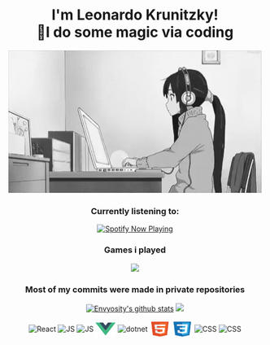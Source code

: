 <div align="center">
  <h1>I'm Leonardo Krunitzky!<br/><div>🧙I do some magic via coding</div></h1>
</div>

<p align="center">
  <img src="coding.gif" width="498" height="280" alt="Banner">
</p>

<h3 align="center">Currently listening to:</h3>

<p align="center">
  <a href="https://open.spotify.com/user/leonardozkl">
    <img src="https://novatorem-envyositys-projects.vercel.app/api/spotify?background_color=0d1117&border_color=ffffff" alt="Spotify Now Playing" />
  </a>
</p>

<h3 align="center">Games i played</h3>

<p align="center"> 
  <a href="https://www.exophase.com/user/Dredgen_LeoK/"><img src="https://card.exophase.com/2/0/287641.png?1744243131"></a>
</p>

<h3 align="center">Most of my commits were made in private repositories</h3>

<div align="center">
  <a href="https://github.com/Envyosity"><img src="https://github-readme-stats-envyositys-projects.vercel.app/api?username=Envyosity&show_icons=true&theme=merko&bg_color=30,141E30,243B55&title_color=fff&text_color=fff&icon_color=fff&include_all_commits=true" alt="Envyosity's github stats"></a>
    <img height="195px" src="https://github-readme-stats-envyositys-projects.vercel.app/api/top-langs/?username=arthmalbeck&langs_count=7&theme=merko&bg_color=30,141E30,243B55&title_color=fff&text_color=fff&layout=compact&exclude_repo=github-readme-stats,novatorem"/>
</div>

<div align="center" style="display: inline_block"><br>
  <img align="center" alt="React" height="30" width="40" src="https://cdn.jsdelivr.net/gh/devicons/devicon/icons/react/react-original.svg"/>
  <img align="center" alt="JS" height="30" width="40" src="https://cdn.jsdelivr.net/gh/devicons/devicon/icons/javascript/javascript-plain.svg"/>
  <img align="center" alt="JS" height="40" width="40" src="https://raw.githubusercontent.com/marwin1991/profile-technology-icons/refs/heads/main/icons/express.png"/>
  <img align="center" alt="VueJS" height="30" width="40" src="https://raw.githubusercontent.com/devicons/devicon/master/icons/vuejs/vuejs-original.svg"/>
  <img align="center" alt="dotnet" height="30" width="40" src="https://cdn.jsdelivr.net/gh/devicons/devicon@latest/icons/dotnetcore/dotnetcore-original.svg"/>
  <img align="center" alt="HTML" height="30" width="40" src="https://raw.githubusercontent.com/devicons/devicon/master/icons/html5/html5-original.svg"/>
  <img align="center" alt="CSS" height="30" width="40" src="https://raw.githubusercontent.com/devicons/devicon/master/icons/css3/css3-original.svg"/>
  <img align="center" alt="CSS" height="30" width="40" src="https://cdn.jsdelivr.net/gh/devicons/devicon@latest/icons/mysql/mysql-original.svg"/>
  <img align="center" alt="CSS" height="30" width="40" src="https://cdn.jsdelivr.net/gh/devicons/devicon@latest/icons/postgresql/postgresql-plain.svg"/>
</div>
